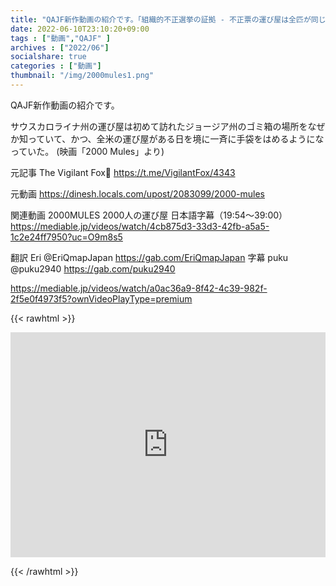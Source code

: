 ```yaml
---
title: "QAJF新作動画の紹介です。「組織的不正選挙の証拠 - 不正票の運び屋は全匹が同じ情報を共有している」"
date: 2022-06-10T23:10:20+09:00
tags : ["動画","QAJF" ]
archives : ["2022/06"]
socialshare: true
categories : ["動画"]
thumbnail: "/img/2000mules1.png"
---
```


QAJF新作動画の紹介です。

サウスカロライナ州の運び屋は初めて訪れたジョージア州のゴミ箱の場所をなぜか知っていて、かつ、全米の運び屋がある日を境に一斉に手袋をはめるようになっていた。
(映画「2000 Mules」より)

元記事
The Vigilant Fox🦊
https://t.me/VigilantFox/4343

元動画
https://dinesh.locals.com/upost/2083099/2000-mules

関連動画
2000MULES 2000人の運び屋 日本語字幕（19:54〜39:00）
https://mediable.jp/videos/watch/4cb875d3-33d3-42fb-a5a5-1c2e24ff7950?uc=O9m8s5

翻訳 Eri
@EriQmapJapan
https://gab.com/EriQmapJapan
字幕 puku
@puku2940
https://gab.com/puku2940

https://mediable.jp/videos/watch/a0ac36a9-8f42-4c39-982f-2f5e0f4973f5?ownVideoPlayType=premium


{{< rawhtml >}}

<iframe width="100%" height="360" scrolling="no" frameborder="0" style="border: none;" src="https://mediable.jp/videos/watch/a0ac36a9-8f42-4c39-982f-2f5e0f4973f5?ownVideoPlayType=premium"></iframe>

{{< /rawhtml >}}
